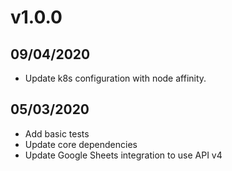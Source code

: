 # v1.0.0

## 09/04/2020

- Update k8s configuration with node affinity.

## 05/03/2020
- Add basic tests
- Update core dependencies
- Update Google Sheets integration to use API v4
